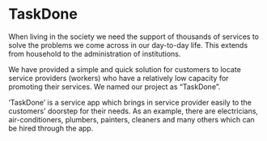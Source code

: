 # TaskDone


When living in the society we need the support of thousands of services to solve the problems we come across in our day-to-day life. This extends from household to the administration of institutions.

We have provided a simple and quick solution for customers to locate service providers (workers) who have a relatively low capacity for promoting their services. We named our project as “TaskDone”.

‘TaskDone’ is a service app which brings in service provider easily to the customers' doorstep for their needs. As an example, there are electricians, air-conditioners, plumbers, painters, cleaners and many others which can be hired through the app.
